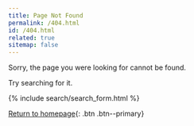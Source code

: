 ```yaml
---
title: Page Not Found
permalink: /404.html
id: /404.html
related: true
sitemap: false
---
```


Sorry, the page you were looking for cannot be found.

Try searching for it.

{% include search/search_form.html %}

[Return to homepage](/){: .btn .btn--primary}
